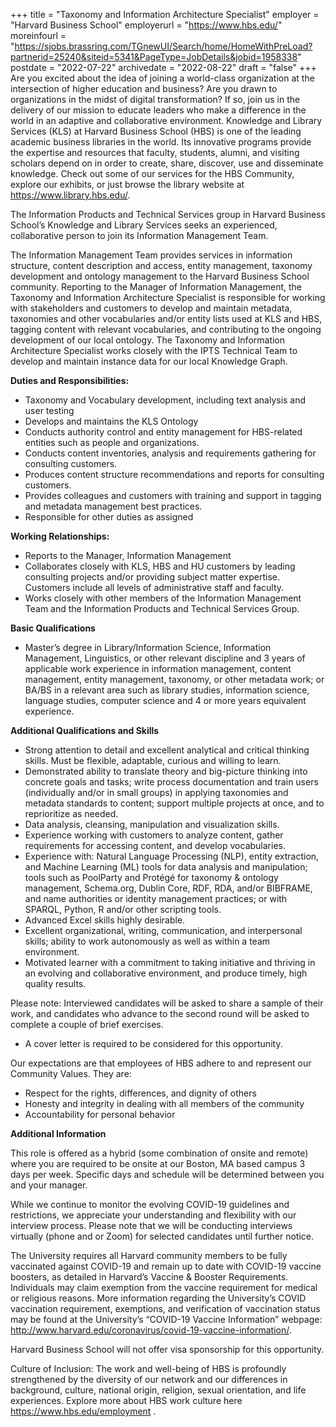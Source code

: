 +++
title = "Taxonomy and Information Architecture Specialist"
employer = "Harvard Business School"
employerurl = "https://www.hbs.edu/"
moreinfourl = "https://sjobs.brassring.com/TGnewUI/Search/home/HomeWithPreLoad?partnerid=25240&siteid=5341&PageType=JobDetails&jobid=1958338"
postdate = "2022-07-22"
archivedate = "2022-08-22"
draft = "false"
+++
Are you excited about the idea of joining a world-class organization at the intersection of higher education and business? Are you drawn to organizations in the midst of digital transformation? If so, join us in the delivery of our mission to educate leaders who make a difference in the world in an adaptive and collaborative environment. Knowledge and Library Services (KLS) at Harvard Business School (HBS) is one of the leading academic business libraries in the world. Its innovative programs provide the expertise and resources that faculty, students, alumni, and visiting scholars depend on in order to create, share, discover, use and disseminate knowledge. Check out some of our services for the HBS Community, explore our exhibits, or just browse the library website at https://www.library.hbs.edu/.

The Information Products and Technical Services group in Harvard Business School’s Knowledge and Library Services seeks an experienced, collaborative person to join its Information Management Team.

The Information Management Team provides services in information structure, content description and access, entity management, taxonomy development and ontology management to the Harvard Business School community. Reporting to the Manager of Information Management, the Taxonomy and Information Architecture Specialist is responsible for working with stakeholders and customers to develop and maintain metadata, taxonomies and other vocabularies and/or entity lists used at KLS and HBS, tagging content with relevant vocabularies, and contributing to the ongoing development of our local ontology. The Taxonomy and Information Architecture Specialist works closely with the IPTS Technical Team to develop and maintain instance data for our local Knowledge Graph.

**Duties and Responsibilities:**

- Taxonomy and Vocabulary development, including text analysis and user testing
- Develops and maintains the KLS Ontology
- Conducts authority control and entity management for HBS-related entities such as people and organizations.
- Conducts content inventories, analysis and requirements gathering for consulting customers.
- Produces content structure recommendations and reports for consulting customers.
- Provides colleagues and customers with training and support in tagging and metadata management best practices.
- Responsible for other duties as assigned

**Working Relationships:**

- Reports to the Manager, Information Management
- Collaborates closely with KLS, HBS and HU customers by leading consulting projects and/or providing subject matter expertise. Customers include all levels of administrative staff and faculty.
- Works closely with other members of the Information Management Team and the Information Products and Technical Services Group.

**Basic Qualifications**

- Master’s degree in Library/Information Science, Information Management, Linguistics, or other relevant discipline and 3 years of applicable work experience in information management, content management, entity management, taxonomy, or other metadata work; or BA/BS in a relevant area such as library studies, information science, language studies, computer science and 4 or more years equivalent experience.

**Additional Qualifications and Skills**

- Strong attention to detail and excellent analytical and critical thinking skills. Must be flexible, adaptable, curious and willing to learn.
- Demonstrated ability to translate theory and big-picture thinking into concrete goals and tasks; write process documentation and train users (individually and/or in small groups) in applying taxonomies and metadata standards to content; support multiple projects at once, and to reprioritize as needed.
- Data analysis, cleansing, manipulation and visualization skills.
- Experience working with customers to analyze content, gather requirements for accessing content, and develop vocabularies.
- Experience with: Natural Language Processing (NLP), entity extraction, and Machine Learning (ML) tools for data analysis and manipulation; tools such as PoolParty and Protégé for taxonomy & ontology management, Schema.org, Dublin Core, RDF, RDA, and/or BIBFRAME, and name authorities or identity management practices; or with SPARQL, Python, R and/or other scripting tools.
- Advanced Excel skills highly desirable.
- Excellent organizational, writing, communication, and interpersonal skills; ability to work autonomously as well as within a team environment.
- Motivated learner with a commitment to taking initiative and thriving in an evolving and collaborative environment, and produce timely, high quality results.

Please note: Interviewed candidates will be asked to share a sample of their work, and candidates who advance to the second round will be asked to complete a couple of brief exercises.

- A cover letter is required to be considered for this opportunity.

Our expectations are that employees of HBS adhere to and represent our Community Values. They are:

- Respect for the rights, differences, and dignity of others
- Honesty and integrity in dealing with all members of the community
- Accountability for personal behavior

**Additional Information**

This role is offered as a hybrid (some combination of onsite and remote) where you are required to be onsite at our Boston, MA based campus 3 days per week. Specific days and schedule will be determined between you and your manager.

While we continue to monitor the evolving COVID-19 guidelines and restrictions, we appreciate your understanding and flexibility with our interview process. Please note that we will be conducting interviews virtually (phone and or Zoom) for selected candidates until further notice.

The University requires all Harvard community members to be fully vaccinated against COVID-19 and remain up to date with COVID-19 vaccine boosters, as detailed in Harvard’s Vaccine & Booster Requirements. Individuals may claim exemption from the vaccine requirement for medical or religious reasons. More information regarding the University’s COVID vaccination requirement, exemptions, and verification of vaccination status may be found at the University’s “COVID-19 Vaccine Information” webpage: http://www.harvard.edu/coronavirus/covid-19-vaccine-information/.

Harvard Business School will not offer visa sponsorship for this opportunity.

Culture of Inclusion: The work and well-being of HBS is profoundly strengthened by the diversity of our network and our differences in background, culture, national origin, religion, sexual orientation, and life experiences. Explore more about HBS work culture here https://www.hbs.edu/employment .
